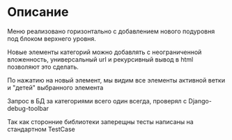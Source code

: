 # Описание
Меню реализовано горизонтально с добавлением нового подуровня под блоком верхнего уровня.

Новые элементы категорий можно добавлять с неограниченной вложенность, универсальный url и рекурсивный вывод в html позволяют это сделать.

По нажатию на новый элемент, мы видим все элементы активной ветки и "детей" выбранного элемента

Запрос в БД за категориями всего один всегда, проверял с Django-debug-toolbar

Так как сторонние библиотеки заперещны тесты написаны на стандартном TestCase

